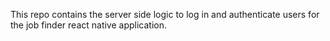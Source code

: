 This repo contains the server side logic to log in and authenticate users for the job finder react native application.
